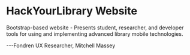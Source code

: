 HackYourLibrary Website
====

Bootstrap-based website - Presents student, researcher, and developer tools for using and implementing advanced library mobile technologies. 

---Fondren UX Researcher, Mitchell Massey
